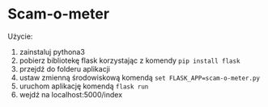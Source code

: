 # Scam-o-meter
Użycie:
1. zainstaluj pythona3
2. pobierz bibliotekę flask korzystając z komendy ```pip install flask```
3. przejdź do folderu aplikacji
4. ustaw zmienną środowiskową komendą ```set FLASK_APP=scam-o-meter.py```
5. uruchom aplikację komendą ```flask run```
6. wejdź na localhost:5000/index